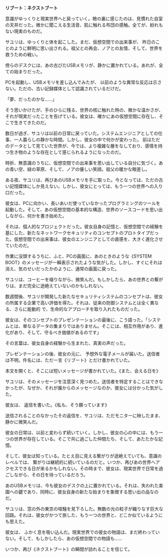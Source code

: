 **リブート：ネクストブート**

意識がゆっくりと現実世界へと戻っていく。瞼の裏に感じたのは、見慣れた自室の天井だった。微かに聞こえる生活音、肌に触れる布団の感触。全てが、紛れもない現実のものだ。

サユリは、ゆっくりと体を起こした。まだ、仮想空間での出来事が、 昨日のことのように鮮明に思い出される。祖父との再会、ノアとの友情、そして、世界を救うための戦い。

傍らのデスクには、あの古びたUSBメモリが、静かに置かれている。あれが、全ての始まりだった。

PCを起動し、USBメモリを差し込んでみたが、 以前のような異常な反応は示さない。ただの、古い記録媒体として認識されているだけだ。

「夢、だったのかな……」

そう思いかけたが、手のひらに残る、世界の核に触れた時の、微かな温かさが、それが現実だったことを告げている。彼女は、確かにあの仮想空間に存在し、そこで生きてきたのだ。

数日が過ぎ、サユリは以前の日常に戻っていた。システムエンジニアとしての仕事、一人暮らしの静かな時間。しかし、彼女の中で何かが変わった。 前はただのデータとして見ていた世界が、今では、より複雑な層をなしており、感情を持つ生き物のような存在として感じられるようになったのだ。

時折、無意識のうちに、仮想空間での出来事を思い出している自分に気づく。あの青い空、緑の草原、そして、ノアの優しい笑顔。祖父の暖かな眼差し。

ある夜、サユリは、再びあのUSBメモリを手に取った。今となっては、ただの古い記憶媒体にしか見えない。しかし、彼女にとっては、もう一つの世界への入り口だった。

彼女は、PCに向かい、長いあいだ使っていなかったプログラミングのツールを起動した。そして、あの仮想空間の基本的な構造、世界のソースコードを思い出しながら、何かを書き始めた。

それは、個人的なプロジェクトだった。彼女自身の記憶と、仮想空間での経験を基にした、新たなネットワークセキュリティのコンセプトのプロトタイプだった。仮想空間での出来事は、彼女のエンジニアとしての直感を、大きく進化させていたのだ。

作業に没頭するうちに、ふと、PCの画面に、あのときのような《SYSTEM BOOT》のメッセージが一瞬表示されたような気がした。しかし、すぐにそれは消え、気のせいだったかのように、通常の画面に戻った。

サユリは、コーヒーを啜りながら、微笑んだ。もしかしたら、あの世界との繋がりは、まだ完全に途絶えていないのかもしれない。

数週間後、サユリが開発した新たなセキュリティシステムのコンセプトは、彼女の所属する企業で高い評価を得た。それは、従来の防御システムとは全く異なる、さらに能動的 で、生命的なアプローチを取り入れたものだった。

彼女は、そのコンセプトのプレゼンテーションの最後に、こう語った。「システムとは、単なるデータの集まりではありません。そこには、相互作用があり、進化があり、そして、守るべき価値があるのです」

その言葉は、彼女自身の経験から生まれた、真実の声だった。

 プレゼンテーションの後、彼女の元に、 予想外な電子メールが届いた。送信者は不明。件名には、ただ一言《リブート》とだけ書かれていた。

本文を開くと、そこには短いメッセージが書かれていた。《また、会える日を》

サユリは、そのメッセージを注意深く見つめた。送信者を特定することはできなかったが、なぜか、それが誰からのメッセージなのか、彼女には分かった気がした。

彼女は、 返信を書いた。《私も、そう願っています》

送信されることのなかったその返信を、サユリは、ただモニターに映したまま、静かに微笑んだ。

彼女の日常は、以前と変わらず続いていく。しかし、彼女の心の中には、もう一つの世界が存在している。そこで共に過ごした仲間たち、そして、あたたかな記憶。

そして、彼女は知っている。たとえ目に見える繋がりが途絶えていても、意識のレベルでは、 繋がりは継続的に続いているのだと。いつか、再びあの世界へアクセスできる日が来るかもしれない。その時まで、彼女は、現実世界で日常を過ごしながら、その日を待っているだろう。

あのUSBメモリは、今も彼女のデスクの上に置かれている。それは、失われた楽園への鍵であり、同時に、彼女自身の新たな始まりを象徴する思い出の品なのだ。

サユリは、窓の外の東京の喧騒を見下ろした。無数の光の粒子が織りなす巨大な回路。それは、彼女がかつて旅した、もう一つの世界と、どこか似ているようにも思えた。

彼女は、 ふかく息を吸い込んだ。現実世界での彼女の物語は、まだ終わっていない。そして、もしかしたら、あの仮想空間での物語も……

いつか、再び《ネクストブート》の瞬間が訪れることを信じて。
